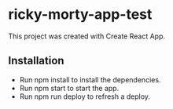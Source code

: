 # ricky-morty-app-test

This project was created with Create React App.

## Installation

- Run npm install to install the dependencies.
- Run npm start to start the app.
- Run npm run deploy to refresh a deploy.
